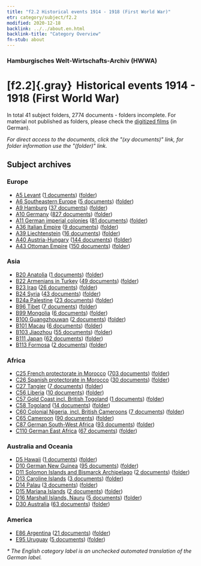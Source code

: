 ```yaml
---
title: "f2.2 Historical events 1914 - 1918 (First World War)"
etr: category/subject/f2.2
modified: 2020-12-18
backlink: ../../about.en.html
backlink-title: "Category Overview"
fn-stub: about
---
```


### Hamburgisches Welt-Wirtschafts-Archiv (HWWA)
# [f2.2]{.gray}&#8201; Historical events 1914 - 1918 (First World War)&#160; 





In total 41 subject folders, 2774 documents - folders incomplete.
For material not published as folders, please check the [digitized films](/film/h1_sh) (in German).

_For direct access to the documents, click the "(xy documents)" link, for folder information use the "(folder)" link._

## Subject archives



### Europe

- [A5 Levant](../../../geo/about.en.html#A5) (<a href="https://dfg-viewer.de/show/?tx_dlf[id]=https://pm20.zbw.eu/mets/sh/1408xx/140898/1813xx/181360/public.mets.en.xml" target="_blank">1 documents</a>) ([folder](http://purl.org/pressemappe20/folder/sh/140898,181360))
- [A6 Southeastern Europe](../../../geo/about.en.html#A6) (<a href="https://dfg-viewer.de/show/?tx_dlf[id]=https://pm20.zbw.eu/mets/sh/1409xx/140900/1813xx/181360/public.mets.en.xml" target="_blank">5 documents</a>) ([folder](http://purl.org/pressemappe20/folder/sh/140900,181360))
- [A9 Hamburg](../../../geo/about.en.html#A9) (<a href="https://dfg-viewer.de/show/?tx_dlf[id]=https://pm20.zbw.eu/mets/sh/1409xx/140905/1813xx/181360/public.mets.en.xml" target="_blank">37 documents</a>) ([folder](http://purl.org/pressemappe20/folder/sh/140905,181360))
- [A10 Germany](../../../geo/about.en.html#A10) (<a href="https://dfg-viewer.de/show/?tx_dlf[id]=https://pm20.zbw.eu/mets/sh/1261xx/126128/1813xx/181360/public.mets.en.xml" target="_blank">827 documents</a>) ([folder](http://purl.org/pressemappe20/folder/sh/126128,181360))
- [A11 German imperial colonies](../../../geo/about.en.html#A11) (<a href="https://dfg-viewer.de/show/?tx_dlf[id]=https://pm20.zbw.eu/mets/sh/1409xx/140960/1813xx/181360/public.mets.en.xml" target="_blank">81 documents</a>) ([folder](http://purl.org/pressemappe20/folder/sh/140960,181360))
- [A36 Italian Empire](../../../geo/about.en.html#A36) (<a href="https://dfg-viewer.de/show/?tx_dlf[id]=https://pm20.zbw.eu/mets/sh/1410xx/141012/1813xx/181360/public.mets.en.xml" target="_blank">9 documents</a>) ([folder](http://purl.org/pressemappe20/folder/sh/141012,181360))
- [A39 Liechtenstein](../../../geo/about.en.html#A39) (<a href="https://dfg-viewer.de/show/?tx_dlf[id]=https://pm20.zbw.eu/mets/sh/1410xx/141016/1813xx/181360/public.mets.en.xml" target="_blank">16 documents</a>) ([folder](http://purl.org/pressemappe20/folder/sh/141016,181360))
- [A40 Austria-Hungary](../../../geo/about.en.html#A40) (<a href="https://dfg-viewer.de/show/?tx_dlf[id]=https://pm20.zbw.eu/mets/sh/1261xx/126127/1813xx/181360/public.mets.en.xml" target="_blank">144 documents</a>) ([folder](http://purl.org/pressemappe20/folder/sh/126127,181360))
- [A43 Ottoman Empire](../../../geo/about.en.html#A43) (<a href="https://dfg-viewer.de/show/?tx_dlf[id]=https://pm20.zbw.eu/mets/sh/1410xx/141034/1813xx/181360/public.mets.en.xml" target="_blank">150 documents</a>) ([folder](http://purl.org/pressemappe20/folder/sh/141034,181360))

### Asia

- [B20 Anatolia](../../../geo/about.en.html#B20) (<a href="https://dfg-viewer.de/show/?tx_dlf[id]=https://pm20.zbw.eu/mets/sh/1411xx/141108/1813xx/181360/public.mets.en.xml" target="_blank">1 documents</a>) ([folder](http://purl.org/pressemappe20/folder/sh/141108,181360))
- [B22 Armenians in Turkey](../../../geo/about.en.html#B22) (<a href="https://dfg-viewer.de/show/?tx_dlf[id]=https://pm20.zbw.eu/mets/sh/1411xx/141112/1813xx/181360/public.mets.en.xml" target="_blank">49 documents</a>) ([folder](http://purl.org/pressemappe20/folder/sh/141112,181360))
- [B23 Iraq](../../../geo/about.en.html#B23) (<a href="https://dfg-viewer.de/show/?tx_dlf[id]=https://pm20.zbw.eu/mets/sh/1411xx/141113/1813xx/181360/public.mets.en.xml" target="_blank">26 documents</a>) ([folder](http://purl.org/pressemappe20/folder/sh/141113,181360))
- [B24 Syria](../../../geo/about.en.html#B24) (<a href="https://dfg-viewer.de/show/?tx_dlf[id]=https://pm20.zbw.eu/mets/sh/1411xx/141114/1813xx/181360/public.mets.en.xml" target="_blank">43 documents</a>) ([folder](http://purl.org/pressemappe20/folder/sh/141114,181360))
- [B24a Palestine](../../../geo/about.en.html#B24a) (<a href="https://dfg-viewer.de/show/?tx_dlf[id]=https://pm20.zbw.eu/mets/sh/1411xx/141115/1813xx/181360/public.mets.en.xml" target="_blank">23 documents</a>) ([folder](http://purl.org/pressemappe20/folder/sh/141115,181360))
- [B96 Tibet](../../../geo/about.en.html#B96) (<a href="https://dfg-viewer.de/show/?tx_dlf[id]=https://pm20.zbw.eu/mets/sh/1412xx/141259/1813xx/181360/public.mets.en.xml" target="_blank">7 documents</a>) ([folder](http://purl.org/pressemappe20/folder/sh/141259,181360))
- [B99 Mongolia](../../../geo/about.en.html#B99) (<a href="https://dfg-viewer.de/show/?tx_dlf[id]=https://pm20.zbw.eu/mets/sh/1412xx/141261/1813xx/181360/public.mets.en.xml" target="_blank">6 documents</a>) ([folder](http://purl.org/pressemappe20/folder/sh/141261,181360))
- [B100 Guangzhouwan](../../../geo/about.en.html#B100) (<a href="https://dfg-viewer.de/show/?tx_dlf[id]=https://pm20.zbw.eu/mets/sh/1412xx/141266/1813xx/181360/public.mets.en.xml" target="_blank">2 documents</a>) ([folder](http://purl.org/pressemappe20/folder/sh/141266,181360))
- [B101 Macau](../../../geo/about.en.html#B101) (<a href="https://dfg-viewer.de/show/?tx_dlf[id]=https://pm20.zbw.eu/mets/sh/1412xx/141267/1813xx/181360/public.mets.en.xml" target="_blank">6 documents</a>) ([folder](http://purl.org/pressemappe20/folder/sh/141267,181360))
- [B103 Jiaozhou](../../../geo/about.en.html#B103) (<a href="https://dfg-viewer.de/show/?tx_dlf[id]=https://pm20.zbw.eu/mets/sh/1261xx/126163/1813xx/181360/public.mets.en.xml" target="_blank">55 documents</a>) ([folder](http://purl.org/pressemappe20/folder/sh/126163,181360))
- [B111 Japan](../../../geo/about.en.html#B111) (<a href="https://dfg-viewer.de/show/?tx_dlf[id]=https://pm20.zbw.eu/mets/sh/1412xx/141272/1813xx/181360/public.mets.en.xml" target="_blank">62 documents</a>) ([folder](http://purl.org/pressemappe20/folder/sh/141272,181360))
- [B113 Formosa](../../../geo/about.en.html#B113) (<a href="https://dfg-viewer.de/show/?tx_dlf[id]=https://pm20.zbw.eu/mets/sh/1412xx/141274/1813xx/181360/public.mets.en.xml" target="_blank">2 documents</a>) ([folder](http://purl.org/pressemappe20/folder/sh/141274,181360))

### Africa

- [C25 French protectorate in Morocco](../../../geo/about.en.html#C25) (<a href="https://dfg-viewer.de/show/?tx_dlf[id]=https://pm20.zbw.eu/mets/sh/1413xx/141358/1813xx/181360/public.mets.en.xml" target="_blank">703 documents</a>) ([folder](http://purl.org/pressemappe20/folder/sh/141358,181360))
- [C26 Spanish protectorate in Morocco](../../../geo/about.en.html#C26) (<a href="https://dfg-viewer.de/show/?tx_dlf[id]=https://pm20.zbw.eu/mets/sh/1413xx/141359/1813xx/181360/public.mets.en.xml" target="_blank">30 documents</a>) ([folder](http://purl.org/pressemappe20/folder/sh/141359,181360))
- [C27 Tangier](../../../geo/about.en.html#C27) (<a href="https://dfg-viewer.de/show/?tx_dlf[id]=https://pm20.zbw.eu/mets/sh/1413xx/141360/1813xx/181360/public.mets.en.xml" target="_blank">7 documents</a>) ([folder](http://purl.org/pressemappe20/folder/sh/141360,181360))
- [C56 Liberia](../../../geo/about.en.html#C56) (<a href="https://dfg-viewer.de/show/?tx_dlf[id]=https://pm20.zbw.eu/mets/sh/1414xx/141405/1813xx/181360/public.mets.en.xml" target="_blank">10 documents</a>) ([folder](http://purl.org/pressemappe20/folder/sh/141405,181360))
- [C57 Gold Coast incl. British Togoland](../../../geo/about.en.html#C57) (<a href="https://dfg-viewer.de/show/?tx_dlf[id]=https://pm20.zbw.eu/mets/sh/1414xx/141406/1813xx/181360/public.mets.en.xml" target="_blank">1 documents</a>) ([folder](http://purl.org/pressemappe20/folder/sh/141406,181360))
- [C58 Togoland](../../../geo/about.en.html#C58) (<a href="https://dfg-viewer.de/show/?tx_dlf[id]=https://pm20.zbw.eu/mets/sh/1414xx/141408/1813xx/181360/public.mets.en.xml" target="_blank">14 documents</a>) ([folder](http://purl.org/pressemappe20/folder/sh/141408,181360))
- [C60 Colonial Nigeria, incl. British Cameroons](../../../geo/about.en.html#C60) (<a href="https://dfg-viewer.de/show/?tx_dlf[id]=https://pm20.zbw.eu/mets/sh/1414xx/141409/1813xx/181360/public.mets.en.xml" target="_blank">7 documents</a>) ([folder](http://purl.org/pressemappe20/folder/sh/141409,181360))
- [C65 Cameroon](../../../geo/about.en.html#C65) (<a href="https://dfg-viewer.de/show/?tx_dlf[id]=https://pm20.zbw.eu/mets/sh/1414xx/141410/1813xx/181360/public.mets.en.xml" target="_blank">90 documents</a>) ([folder](http://purl.org/pressemappe20/folder/sh/141410,181360))
- [C87 German South-West Africa](../../../geo/about.en.html#C87) (<a href="https://dfg-viewer.de/show/?tx_dlf[id]=https://pm20.zbw.eu/mets/sh/1414xx/141450/1813xx/181360/public.mets.en.xml" target="_blank">93 documents</a>) ([folder](http://purl.org/pressemappe20/folder/sh/141450,181360))
- [C110 German East Africa](../../../geo/about.en.html#C110) (<a href="https://dfg-viewer.de/show/?tx_dlf[id]=https://pm20.zbw.eu/mets/sh/1414xx/141471/1813xx/181360/public.mets.en.xml" target="_blank">67 documents</a>) ([folder](http://purl.org/pressemappe20/folder/sh/141471,181360))

### Australia and Oceania

- [D5 Hawaii](../../../geo/about.en.html#D5) (<a href="https://dfg-viewer.de/show/?tx_dlf[id]=https://pm20.zbw.eu/mets/sh/1415xx/141595/1813xx/181360/public.mets.en.xml" target="_blank">1 documents</a>) ([folder](http://purl.org/pressemappe20/folder/sh/141595,181360))
- [D10 German New Guinea](../../../geo/about.en.html#D10) (<a href="https://dfg-viewer.de/show/?tx_dlf[id]=https://pm20.zbw.eu/mets/sh/1416xx/141601/1813xx/181360/public.mets.en.xml" target="_blank">95 documents</a>) ([folder](http://purl.org/pressemappe20/folder/sh/141601,181360))
- [D11 Solomon Islands and Bismarck Archipelago](../../../geo/about.en.html#D11) (<a href="https://dfg-viewer.de/show/?tx_dlf[id]=https://pm20.zbw.eu/mets/sh/1416xx/141610/1813xx/181360/public.mets.en.xml" target="_blank">2 documents</a>) ([folder](http://purl.org/pressemappe20/folder/sh/141610,181360))
- [D13 Caroline Islands](../../../geo/about.en.html#D13) (<a href="https://dfg-viewer.de/show/?tx_dlf[id]=https://pm20.zbw.eu/mets/sh/1416xx/141613/1813xx/181360/public.mets.en.xml" target="_blank">3 documents</a>) ([folder](http://purl.org/pressemappe20/folder/sh/141613,181360))
- [D14 Palau](../../../geo/about.en.html#D14) (<a href="https://dfg-viewer.de/show/?tx_dlf[id]=https://pm20.zbw.eu/mets/sh/1416xx/141614/1813xx/181360/public.mets.en.xml" target="_blank">3 documents</a>) ([folder](http://purl.org/pressemappe20/folder/sh/141614,181360))
- [D15 Mariana Islands](../../../geo/about.en.html#D15) (<a href="https://dfg-viewer.de/show/?tx_dlf[id]=https://pm20.zbw.eu/mets/sh/1416xx/141615/1813xx/181360/public.mets.en.xml" target="_blank">2 documents</a>) ([folder](http://purl.org/pressemappe20/folder/sh/141615,181360))
- [D16 Marshall Islands, Nauru](../../../geo/about.en.html#D16) (<a href="https://dfg-viewer.de/show/?tx_dlf[id]=https://pm20.zbw.eu/mets/sh/1416xx/141616/1813xx/181360/public.mets.en.xml" target="_blank">5 documents</a>) ([folder](http://purl.org/pressemappe20/folder/sh/141616,181360))
- [D30 Australia](../../../geo/about.en.html#D30) (<a href="https://dfg-viewer.de/show/?tx_dlf[id]=https://pm20.zbw.eu/mets/sh/1416xx/141621/1813xx/181360/public.mets.en.xml" target="_blank">63 documents</a>) ([folder](http://purl.org/pressemappe20/folder/sh/141621,181360))

### America

- [E86 Argentina](../../../geo/about.en.html#E86) (<a href="https://dfg-viewer.de/show/?tx_dlf[id]=https://pm20.zbw.eu/mets/sh/1416xx/141692/1813xx/181360/public.mets.en.xml" target="_blank">21 documents</a>) ([folder](http://purl.org/pressemappe20/folder/sh/141692,181360))
- [E95 Uruguay](../../../geo/about.en.html#E95) (<a href="https://dfg-viewer.de/show/?tx_dlf[id]=https://pm20.zbw.eu/mets/sh/1416xx/141695/1813xx/181360/public.mets.en.xml" target="_blank">5 documents</a>) ([folder](http://purl.org/pressemappe20/folder/sh/141695,181360))


_* The English category label is an unchecked automated translation of the German label._

